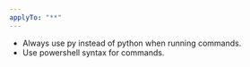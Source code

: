```yaml
---
applyTo: "**"
---
```


- Always use py instead of python when running commands.
- Use powershell syntax for commands.

